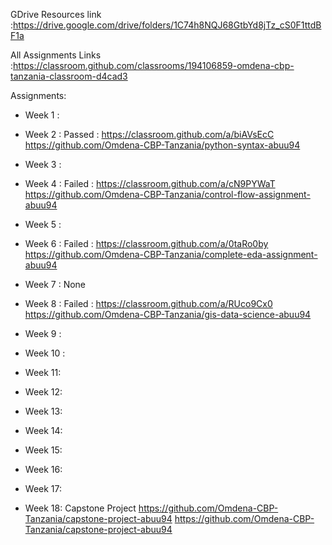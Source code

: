 

GDrive Resources link :https://drive.google.com/drive/folders/1C74h8NQJ68GtbYd8jTz_cS0F1ttdBF1a

All Assignments Links :https://classroom.github.com/classrooms/194106859-omdena-cbp-tanzania-classroom-d4cad3

Assignments:
- Week 1 : 
- Week 2 : Passed : https://classroom.github.com/a/biAVsEcC
          https://github.com/Omdena-CBP-Tanzania/python-syntax-abuu94
- Week 3 : 
- Week 4 : Failed :  https://classroom.github.com/a/cN9PYWaT
          https://github.com/Omdena-CBP-Tanzania/control-flow-assignment-abuu94
  
- Week 5 : 
- Week 6 : Failed : https://classroom.github.com/a/0taRo0by
          https://github.com/Omdena-CBP-Tanzania/complete-eda-assignment-abuu94
  
- Week 7 : None
- Week 8 : Failed : https://classroom.github.com/a/RUco9Cx0
        https://github.com/Omdena-CBP-Tanzania/gis-data-science-abuu94
  
- Week 9 : 
- Week 10 :
- Week 11:
- Week 12:
- Week 13:
- Week 14:
- Week 15:
- Week 16:
- Week 17:
  
- Week 18: Capstone Project https://github.com/Omdena-CBP-Tanzania/capstone-project-abuu94
          https://github.com/Omdena-CBP-Tanzania/capstone-project-abuu94
  
